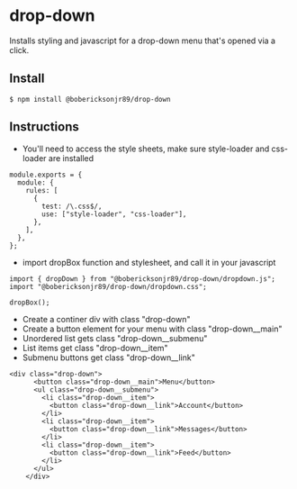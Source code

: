 # drop-down

Installs styling and javascript for a drop-down menu that's opened via a click.

## Install

```
$ npm install @bobericksonjr89/drop-down
```

## Instructions

- You'll need to access the style sheets, make sure style-loader and css-loader are installed

```
module.exports = {
  module: {
    rules: [
      {
        test: /\.css$/,
        use: ["style-loader", "css-loader"],
      },
    ],
  },
};
```

- import dropBox function and stylesheet, and call it in your javascript

```
import { dropDown } from "@bobericksonjr89/drop-down/dropdown.js";
import "@bobericksonjr89/drop-down/dropdown.css";

dropBox();

```

- Create a continer div with class "drop-down"
- Create a button element for your menu with class "drop-down\_\_main"
- Unordered list gets class "drop-down\_\_submenu"
- List items get class "drop-down\_\_item"
- Submenu buttons get class "drop-down\_\_link"

```
<div class="drop-down">
      <button class="drop-down__main">Menu</button>
      <ul class="drop-down__submenu">
        <li class="drop-down__item">
          <button class="drop-down__link">Account</button>
        </li>
        <li class="drop-down__item">
          <button class="drop-down__link">Messages</button>
        </li>
        <li class="drop-down__item">
          <button class="drop-down__link">Feed</button>
        </li>
      </ul>
    </div>
```
